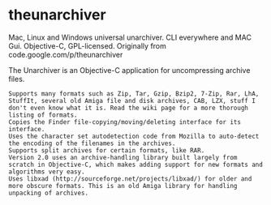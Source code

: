 # theunarchiver
Mac, Linux and Windows universal unarchiver.  CLI everywhere  and MAC Gui. Objective-C, GPL-licensed. Originally from code.google.com/p/theunarchiver

The Unarchiver is an Objective-C application for uncompressing archive files.

    Supports many formats such as Zip, Tar, Gzip, Bzip2, 7-Zip, Rar, LhA, StuffIt, several old Amiga file and disk archives, CAB, LZX, stuff I don't even know what it is. Read the wiki page for a more thorough listing of formats.
    Copies the Finder file-copying/moving/deleting interface for its interface.
    Uses the character set autodetection code from Mozilla to auto-detect the encoding of the filenames in the archives.
    Supports split archives for certain formats, like RAR.
    Version 2.0 uses an archive-handling library built largely from scratch in Objective-C, which makes adding support for new formats and algorithms very easy.
    Uses libxad (http://sourceforge.net/projects/libxad/) for older and more obscure formats. This is an old Amiga library for handling unpacking of archives. 

